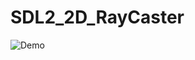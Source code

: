 # SDL2_2D_RayCaster

![Demo](https://github.com/Nytra/SDL2_2D_RayCaster/blob/master/raycasting1.gif)
